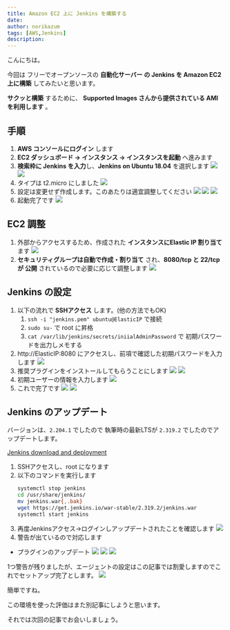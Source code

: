 ```yaml
---
title: Amazon EC2 上に Jenkins を構築する
date: 
author: norikazum
tags: [AWS,Jenkins]
description: 
---
```


こんにちは。

今回は フリーでオープンソースの **自動化サーバー の Jenkins を Amazon EC2 上に構築** してみたいと思います。

**サクッと構築** するために、 **Supported Images さんから提供されている AMI を利用します** 。

## 手順
1. **AWS コンソールにログイン** します
1. **EC2 ダッシュボード → インスタンス → インスタンスを起動** へ進みます
1. **検索枠に Jenkins を入力**し、**Jenkins on Ubuntu 18.04** を選択します
![](images/2022-02-05_13h48_51.jpg)
![](images/2022-02-05_13h49_15.jpg)
1. タイプは t2.micro にしました
![](images/2022-02-05_13h49_49.jpg)
1. 設定は変更せず作成します。このあたりは適宜調整してください
![](images/2022-02-05_13h50_15.jpg)
![](images/2022-02-05_13h50_24.jpg)
![](images/2022-02-05_13h50_47.jpg)
1. 起動完了です
![](images/2022-02-05_13h54_26.jpg)

## EC2 調整
1. 外部からアクセスするため、作成された **インスタンスにElastic IP 割り当て** ます
![](images/2022-02-05_14h11_08.jpg)
1. **セキュリティグループは自動で作成・割り当て** され、**8080/tcp と 22/tcp が 公開** されているので必要に応じて調整します
![](images/2022-02-05_14h13_54.jpg)

## Jenkins の設定
1. 以下の流れで **SSHアクセス** します。(他の方法でもOK) 
    1. `ssh -i "jenkins.pem" ubuntu@ElasticIP` で接続
    1. `sudo su-` で root に昇格
    1. `cat /var/lib/jenkins/secrets/iniialAdminPassword` で 初期パスワードを出力しメモする
1. http://ElasticIP:8080 にアクセスし、前項で確認した初期パスワードを入力します
![](images/2022-02-05_14h16_25.jpg)
1. 推奨プラグインをインストールしてもらうことにします
![](images/2022-02-05_14h25_36.jpg)
![](images/2022-02-05_14h25_59.jpg)
1. 初期ユーザーの情報を入力します
![](images/2022-02-05_14h27_44.jpg)
1. これで完了です
![](images/2022-02-05_14h29_20.jpg)
![](images/2022-02-05_14h30_04.jpg)


## Jenkins のアップデート

バージョンは、`2.204.1` でしたので 執筆時の最新LTSが `2.319.2` でしたのでアップデートします。

[Jenkins download and deployment](https://www.jenkins.io/download/)

1. SSHアクセスし、root になります
1. 以下のコマンドを実行します
    ```bash
    systemctl stop jenkins
    cd /usr/share/jenkins/
    mv jenkins.war{,.bak}
    wget https://get.jenkins.io/war-stable/2.319.2/jenkins.war
    systemctl start jenkins
    ```
1. 再度Jenkinsアクセス→ログインしアップデートされたことを確認します
![](images/2022-02-05_14h49_17.jpg)
1. 警告が出ているので対応します
- プラグインのアップデート
![](images/2022-02-05_14h51_12.jpg)
![](images/2022-02-05_14h54_45.jpg)
![](images/2022-02-05_14h55_14.jpg)

1つ警告が残りましたが、エージェントの設定はこの記事では割愛しますのでこれでセットアップ完了とします。
![](images/2022-02-05_15h03_04.jpg)

簡単ですね。

この環境を使った評価はまた別記事にしようと思います。

それでは次回の記事でお会いしましょう。
